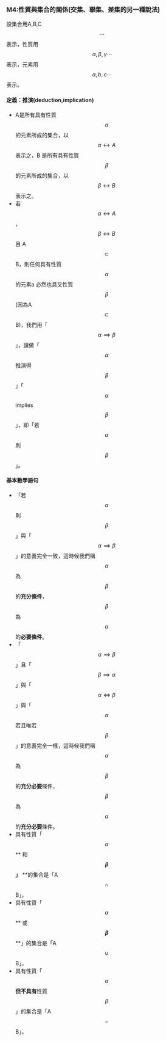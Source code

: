 ### M4:性質與集合的關係\(交集、聯集、差集的另一種說法\)

設集合用A,B,C$$\cdots $$表示，性質用$$\alpha ,\beta ,\gamma\cdots$$表示，元素用$$a,b,c\cdots $$表示。

#### 定義：推演\(deduction,implication\)

* A是所有具有性質$$\alpha$$ 的元素所成的集合，以$$\alpha \leftrightarrow A$$表示之，B 是所有具有性質 $$\beta$$ 的元素所成的集合，以$$\beta \leftrightarrow B$$表示之。
* 若$$\alpha \leftrightarrow A$$，$$\beta \leftrightarrow B$$且 A$$\subset$$B，則任何具有性質$$\alpha$$的元素a 必然也具又性質$$\beta$$\(因為A$$\subset$$B\)，我們用「$$\alpha \implies\beta $$」，讀做「$$\alpha$$推演得$$\beta$$」「$$\alpha$$  implies  $$\beta$$」，即「若 $$\alpha$$  則  $$\beta$$」。

#### 基本數學語句

* 「若 $$\alpha$$  則  $$\beta$$」與「$$\alpha \implies\beta $$」的意義完全一致，這時候我們稱$$\alpha$$ 為$$\beta$$ 的**充分條件**，$$\beta$$ 為$$\alpha$$的**必要條件**。 
* 「$$\alpha \implies\beta $$」且「$$\beta\implies\alpha$$」與「$$\alpha \Leftrightarrow \beta $$」與「$$\alpha$$ 若且唯若 $$\beta$$」的意義完全一樣，這時候我們稱$$\alpha$$ 為$$\beta$$ 的**充分必要**條件，$$\beta$$ 為$$\alpha$$的**充分必要**條件。
* 具有性質「$$\alpha$$** 和 **$$\beta$$」** **的集合是「A$$\cap$$ B」，
* 具有性質「 $$\alpha$$** 或 **$$\beta$$** **」的集合是「A$$\cup$$ B」，
* 具有性質「 $$\alpha$$ **但不具有**性質 $$\beta$$ 」的集合是「A$$-$$ B」。



